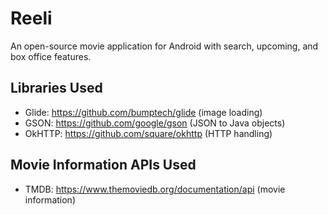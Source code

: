 # Reeli
An open-source movie application for Android with search, upcoming, and box office features.

## Libraries Used
* Glide: https://github.com/bumptech/glide (image loading)
* GSON: https://github.com/google/gson (JSON to Java objects)
* OkHTTP: https://github.com/square/okhttp (HTTP handling)

## Movie Information APIs Used
* TMDB: https://www.themoviedb.org/documentation/api (movie information)
